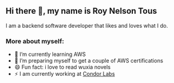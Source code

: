 ## Hi there 👋, my name is Roy Nelson Tous

I am a backend software developer that likes and loves what I do.

### More about myself:

- 🌱 I’m currently learning AWS
- 🔭 I’m preparing myself to get a couple of AWS certifications
- 😄 Fun fact: i love to read wuxia novels
- ⚡ I am currently working at <a href="https://condorlabs.io/">Condor Labs</a>
